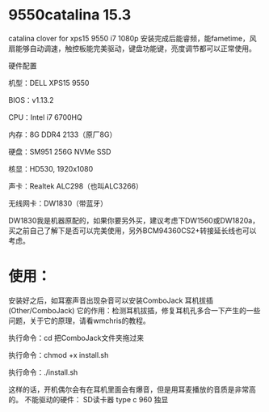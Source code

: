 # 9550catalina 15.3
catalina clover for xps15 9550 i7 1080p 
安装完成后能睿频，能fametime，风扇能够自动调速，触控板能完美驱动，键盘功能键，亮度调节都可以正常使用。

硬件配置

机型：DELL XPS15 9550

BIOS：v1.13.2

CPU：Intel i7 6700HQ

内存：8G DDR4 2133（原厂8G）

硬盘：SM951 256G NVMe SSD

核显：HD530, 1920x1080

声卡：Realtek ALC298（也叫ALC3266）

无线网卡：DW1830（带蓝牙）

DW1830我是机器原配的，如果你要另外买，建议考虑下DW1560或DW1820a，买之前自己了解下是否可以完美使用，另外BCM94360CS2+转接延长线也可以考虑。

# 使用：  
安装好之后，如耳塞声音出现杂音可以安装ComboJack
耳机拔插(Other/ComboJack)
它的作用：检测耳机拔插，修复耳机孔多合一下产生的一些问题，关于它的原理，请看wmchris的教程。

执行命令：cd 把ComboJack文件夹拖过来

执行命令：chmod +x install.sh

执行命令：./install.sh

这样的话，开机偶尔会有在耳机里面会有爆音，但是用耳麦播放的音质是非常高的。
不能驱动的硬件：
SD读卡器
type c
960 独显
